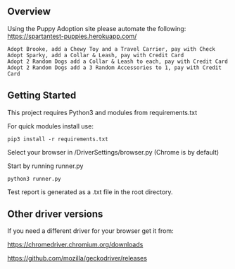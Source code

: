 ## Overview

Using the Puppy Adoption site please automate the following: https://spartantest-puppies.herokuapp.com/ 

    Adopt Brooke, add a Chewy Toy and a Travel Carrier, pay with Check
    Adopt Sparky, add a Collar & Leash, pay with Credit Card
    Adopt 2 Random Dogs add a Collar & Leash to each, pay with Credit Card
    Adopt 2 Random Dogs add a 3 Random Accessories to 1, pay with Credit Card

## Getting Started
This project requires Python3 and modules from requirements.txt

For quick modules install use:

```
pip3 install -r requirements.txt
```

Select your browser in /DriverSettings/browser.py (Chrome is by default)

Start by running runner.py

```
python3 runner.py
```

Test report is generated as a .txt file in the root directory.

## Other driver versions
If you need a different driver for your browser get it from:

https://chromedriver.chromium.org/downloads

https://github.com/mozilla/geckodriver/releases